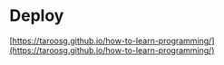 # Deploy

[https://taroosg.github.io/how-to-learn-programming/](https://taroosg.github.io/how-to-learn-programming/)